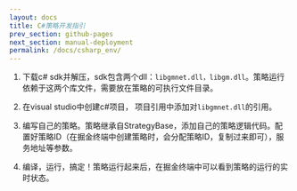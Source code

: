 ```yaml
---
layout: docs
title: C#策略开发指引  
prev_section: github-pages
next_section: manual-deployment
permalink: /docs/csharp_env/
---
```


1. 下载c# sdk并解压，sdk包含两个dll：`libgmnet.dll，libgm.dll`。策略运行依赖于这两个库文件，需要放在策略的可执行文件目录。

2. 在visual studio中创建c#项目， 项目引用中添加对`libgmnet.dll`的引用。

3. 编写自己的策略。策略继承自StrategyBase，添加自己的策略逻辑代码。配置好策略ID（在掘金终端中创建策略时，会分配策略ID，复制过来即可），服务地址等参数。

4. 编译，运行，搞定！策略运行起来后，在掘金终端中可以看到策略的运行的实时状态。

